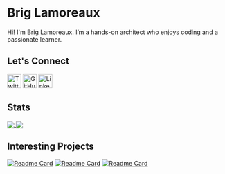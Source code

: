 Brig Lamoreaux
==============

Hi! I'm Brig Lamoreaux. I’m a hands-on architect who enjoys coding and a passionate learner.

Let's Connect
-------------

[<img height="32" width="32" src="https://unpkg.com/simple-icons@v4/icons/twitter.svg" alt="Twitter" />](https://twitter.com/brig_lamoreaux)
[<img height="32" width="32" src="https://unpkg.com/simple-icons@v4/icons/github.svg" alt="GitHub" />](https://github.com/briglx/)
[<img height="32" width="32" src="https://unpkg.com/simple-icons@v4/icons/linkedin.svg" alt="LinkedIn" />](https://www.linkedin.com/in/briglamoreaux/)

Stats
-----

<a href="https://github.com/briglx">
  <img align="center" src="https://github-readme-stats.vercel.app/api?username=briglx&count_private=true&show_icons=true" />
</a>
<a href="https://github.com/briglx">
  <img align="center" src="https://github-readme-stats.vercel.app/api/top-langs/?username=briglx&exclude_repo=core,srp_energy,brands&count_private=true&show_icons=true&layout=compact&hide=jupyter notebook" />
</a>

Interesting Projects
--------------------
[![Readme Card](https://github-readme-stats.vercel.app/api/pin/?username=briglx&repo=AzureBillingReports)](https://github.com/briglx/AzureBillingReports)
[![Readme Card](https://github-readme-stats.vercel.app/api/pin/?username=briglx&repo=streaming_logic_app_demo)](https://github.com/briglx/streaming_logic_app_demo)
[![Readme Card](https://github-readme-stats.vercel.app/api/pin/?username=lamoreauxlab&repo=srpenergy-api-client-python)](https://github.com/lamoreauxlab/srpenergy-api-client-python)




<!--
**briglx/briglx** is a ✨ _special_ ✨ repository because its `README.md` (this file) appears on your GitHub profile.

Here are some ideas to get you started:

- 🔭 I’m currently working on ...
- 🌱 I’m currently learning ...
- 👯 I’m looking to collaborate on ...
- 🤔 I’m looking for help with ...
- 💬 Ask me about ...
- 📫 How to reach me: ...
- 😄 Pronouns: ...
- ⚡ Fun fact: ...
-->
